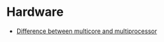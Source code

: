 # Hardware
- [Difference between multicore and multiprocessor](./hardware/difference-between-multicore-and-multiprocessor.md)
